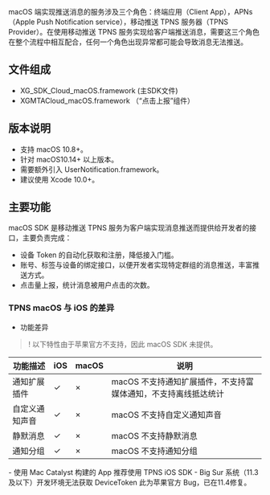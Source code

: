 
macOS 端实现推送消息的服务涉及三个角色：终端应用（Client App），APNs（Apple Push Notification service），移动推送 TPNS 服务器（TPNS Provider）。在使用移动推送 TPNS 服务实现给客户端推送消息，需要这三个角色在整个流程中相互配合，任何一个角色出现异常都可能会导致消息无法推送。

## 文件组成
-  XG_SDK_Cloud_macOS.framework (主SDK文件)
-  XGMTACloud_macOS.framework （“点击上报”组件）

## 版本说明
- 支持 macOS 10.8+。
- 针对 macOS10.14+ 以上版本。
 - 需要额外引入 UserNotification.framework。
 - 建议使用 Xcode 10.0+。

## 主要功能
macOS SDK 是移动推送 TPNS 服务为客户端实现消息推送而提供给开发者的接口，主要负责完成：
- 设备 Token 的自动化获取和注册，降低接入门槛。
- 账号、标签与设备的绑定接口，以便开发者实现特定群组的消息推送，丰富推送方式。
- 点击量上报，统计消息被用户点击的次数。

### TPNS macOS 与 iOS 的差异

- 功能差异 
>! 以下特性由于苹果官方不支持，因此 macOS SDK 未提供。
>
<table>
<thead>
	<tr><th>功能描述</th><th>iOS</th><th>macOS</th><th>说明</th></tr>
</thead>
<tbody>
	<tr>
		<td>通知扩展插件</td><td>✓</td><td>×</td><td>macOS 不支持通知扩展插件，不支持富媒体通知，不支持离线抵达统计</td>
	</tr>
	<tr><td>自定义通知声音</td><td>✓</td><td>×</td><td>macOS 不支持自定义通知声音</td></tr>
	<tr><td>静默消息</td><td>✓</td><td>×</td><td>macOS 不支持静默消息</td></tr>
	<tr><td>通知分组</td><td>✓</td><td>×</td><td>macOS 不支持通知分组</td></tr>
</tbody>
</table>
- 使用 Mac Catalyst 构建的 App 推荐使用 TPNS iOS SDK
- Big Sur 系统（11.3及以下）开发环境无法获取 DeviceToken
此为苹果官方 Bug，已在11.4修复。
